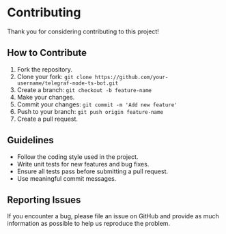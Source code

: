 # Contributing

Thank you for considering contributing to this project!

## How to Contribute

1. Fork the repository.
2. Clone your fork: `git clone https://github.com/your-username/telegraf-node-ts-bot.git`
3. Create a branch: `git checkout -b feature-name`
4. Make your changes.
5. Commit your changes: `git commit -m 'Add new feature'`
6. Push to your branch: `git push origin feature-name`
7. Create a pull request.

## Guidelines

- Follow the coding style used in the project.
- Write unit tests for new features and bug fixes.
- Ensure all tests pass before submitting a pull request.
- Use meaningful commit messages.

## Reporting Issues

If you encounter a bug, please file an issue on GitHub and provide as much information as possible to help us reproduce the problem.
